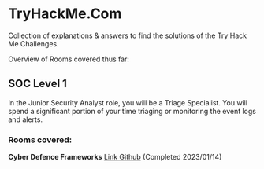 # TryHackMe.Com
Collection of explanations &amp; answers to find the solutions of the Try Hack Me Challenges.

Overview of Rooms covered thus far: 

## SOC Level 1

In the Junior Security Analyst role, you will be a Triage Specialist. You will spend a significant portion of your time triaging or monitoring the event logs and alerts.

### Rooms covered:

<strong>Cyber Defence Frameworks</strong> [Link Github](https://github.com/LLMA-dot/Get-Clue/blob/main/Security/TryHackMe.com/Learning%20Path%20SOC%20Level%201/Part%201%20-%20Cyber%20Defence%20Frameworks.md) (Completed 2023/01/14)
